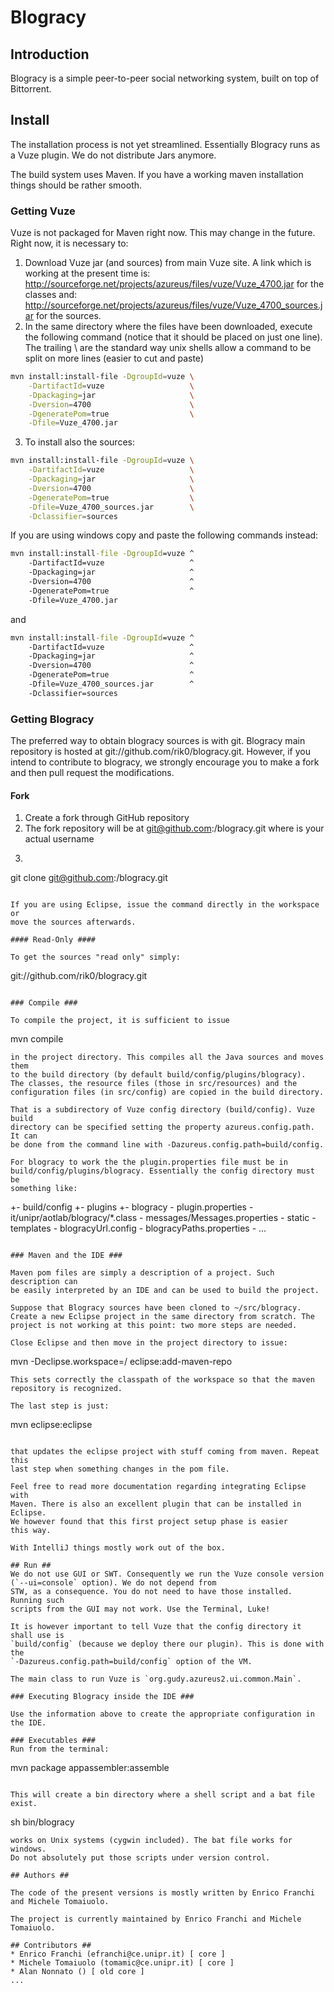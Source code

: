 # Blogracy #

## Introduction ##

Blogracy is a simple peer-to-peer social networking system, built on top of Bittorrent.

## Install ##

The installation process is not yet streamlined. Essentially Blogracy runs as a Vuze
plugin. We do not distribute Jars anymore.

The build system uses Maven. If you have a working  maven
installation things should be rather smooth.

### Getting Vuze ###

Vuze is not packaged for Maven right now. This may change in the future.
Right now, it is necessary to:

1. Download Vuze jar (and sources) from main Vuze site.
   A link which is working at the present time is:
   http://sourceforge.net/projects/azureus/files/vuze/Vuze_4700.jar
   for the classes and:
   http://sourceforge.net/projects/azureus/files/vuze/Vuze_4700_sources.jar
   for the sources.
2. In the same directory where the files have been downloaded, execute
   the following command (notice that it should be placed on just one line).
   The trailing \ are the standard way unix shells allow a command to
   be split on more lines (easier to cut and paste)

```bash
mvn install:install-file -DgroupId=vuze \
    -DartifactId=vuze                   \
    -Dpackaging=jar                     \
    -Dversion=4700                      \
    -DgeneratePom=true                  \
    -Dfile=Vuze_4700.jar
```

3. To install also the sources:

```bash
mvn install:install-file -DgroupId=vuze \
    -DartifactId=vuze                   \
    -Dpackaging=jar                     \
    -Dversion=4700                      \
    -DgeneratePom=true                  \
    -Dfile=Vuze_4700_sources.jar        \
    -Dclassifier=sources
```

If you are using windows copy and paste the following commands instead:

```bat
mvn install:install-file -DgroupId=vuze ^
    -DartifactId=vuze                   ^
    -Dpackaging=jar                     ^
    -Dversion=4700                      ^
    -DgeneratePom=true                  ^
    -Dfile=Vuze_4700.jar
```

and

```bat
mvn install:install-file -DgroupId=vuze ^
    -DartifactId=vuze                   ^
    -Dpackaging=jar                     ^
    -Dversion=4700                      ^
    -DgeneratePom=true                  ^
    -Dfile=Vuze_4700_sources.jar        ^
    -Dclassifier=sources
```

### Getting Blogracy ###

The preferred way to obtain blogracy sources is with git. Blogracy main
repository is hosted at git://github.com/rik0/blogracy.git. However,
if you intend to contribute to blogracy, we strongly encourage you to make a
fork and then pull request the modifications.

#### Fork ####

1. Create a fork through GitHub repository
2. The fork repository will be at git@github.com:<USERNAME>/blogracy.git
   where <USERNAME> is your actual username
3. ```
git clone git@github.com:<USERNAME>/blogracy.git
```

If you are using Eclipse, issue the command directly in the workspace or
move the sources afterwards.

#### Read-Only ####

To get the sources "read only" simply:
```
git://github.com/rik0/blogracy.git
```

### Compile ###

To compile the project, it is sufficient to issue
```
mvn compile
```
in the project directory. This compiles all the Java sources and moves them
to the build directory (by default build/config/plugins/blogracy).
The classes, the resource files (those in src/resources) and the
configuration files (in src/config) are copied in the build directory.

That is a subdirectory of Vuze config directory (build/config). Vuze build
directory can be specified setting the property azureus.config.path. It can
be done from the command line with -Dazureus.config.path=build/config.

For blogracy to work the the plugin.properties file must be in
build/config/plugins/blogracy. Essentially the config directory must be
something like:

```
+- build/config
   +- plugins
      +- blogracy
         - plugin.properties
         - it/unipr/aotlab/blogracy/*.class
         - messages/Messages.properties
         - static
         - templates
         - blogracyUrl.config
         - blogracyPaths.properties
         - ...
```

### Maven and the IDE ###

Maven pom files are simply a description of a project. Such description can
be easily interpreted by an IDE and can be used to build the project.

Suppose that Blogracy sources have been cloned to ~/src/blogracy.
Create a new Eclipse project in the same directory from scratch. The
project is not working at this point: two more steps are needed.

Close Eclipse and then move in the project directory to issue:
```
mvn -Declipse.workspace=/<PATH OF YOUR WORKSPACE> eclipse:add-maven-repo
```
This sets correctly the classpath of the workspace so that the maven
repository is recognized.

The last step is just:
```
mvn eclipse:eclipse
```

that updates the eclipse project with stuff coming from maven. Repeat this
last step when something changes in the pom file.

Feel free to read more documentation regarding integrating Eclipse with
Maven. There is also an excellent plugin that can be installed in Eclipse.
We however found that this first project setup phase is easier
this way.

With IntelliJ things mostly work out of the box.

## Run ##
We do not use GUI or SWT. Consequently we run the Vuze console version
(`--ui=console` option). We do not depend from
STW, as a consequence. You do not need to have those installed. Running such
scripts from the GUI may not work. Use the Terminal, Luke!

It is however important to tell Vuze that the config directory it shall use is
`build/config` (because we deploy there our plugin). This is done with the
`-Dazureus.config.path=build/config` option of the VM.

The main class to run Vuze is `org.gudy.azureus2.ui.common.Main`.

### Executing Blogracy inside the IDE ###

Use the information above to create the appropriate configuration in the IDE.

### Executables ###
Run from the terminal:
```
mvn package appassembler:assemble
```

This will create a bin directory where a shell script and a bat file exist.
```
sh bin/blogracy
```
works on Unix systems (cygwin included). The bat file works for windows.
Do not absolutely put those scripts under version control.

## Authors ##

The code of the present versions is mostly written by Enrico Franchi and Michele Tomaiuolo.

The project is currently maintained by Enrico Franchi and Michele Tomaiuolo.

## Contributors ##
* Enrico Franchi (efranchi@ce.unipr.it) [ core ]
* Michele Tomaiuolo (tomamic@ce.unipr.it) [ core ]
* Alan Nonnato () [ old core ]
...
